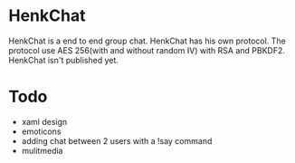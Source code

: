 # HenkChat
HenkChat is a end to end group chat.
HenkChat has his own protocol. The protocol use AES 256(with and without random IV) with RSA and PBKDF2.
HenkChat isn't published yet.

# Todo
- xaml design
- emoticons
- adding chat between 2 users with a !say command
- mulitmedia
